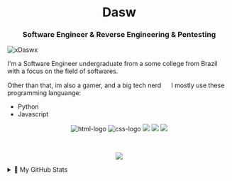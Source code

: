 <h1 align="center">Dasw</h1>
<h3 align="center">Software Engineer & Reverse Engineering & Pentesting</h3>


<p align="left"> <img src="https://komarev.com/ghpvc/?username=xdaswx&label=Profile%20views&color=0e75b6&style=flat" alt="xDaswx" /> </p>

I'm a Software Engineer undergraduate from a some college from Brazil with a focus on the field of softwares.

Other than that, im also a gamer, and a big tech nerd <img src="https://emojis.slackmojis.com/emojis/images/1531849430/4246/blob-sunglasses.gif?1531849430" width="15"/>
I mostly use these programming languange:

-   Python
-   Javascript 

<p align="center">
   <img src="https://img.shields.io/badge/HTML5-E34F26?style=for-the-badge&logo=html5&logoColor=white" alt="html-logo"/> 
   <img src="https://img.shields.io/badge/CSS3-1572B6?style=for-the-badge&logo=css3&logoColor=white" alt="css-logo"/>
   <img src="https://img.shields.io/badge/python-3670A0?style=for-the-badge&logo=python&logoColor=ffdd54"/>
   <img src="https://img.shields.io/badge/javascript-e2cc73?style=for-the-badge&logo=javascript&logoColor=fffef9"/>
   <img src="https://img.shields.io/badge/c%23-%23239120.svg?style=for-the-badge&logo=c-sharp&logoColor=white"/>
<p>

<br>


<p align="center"> 
<img src="https://github-readme-streak-stats.herokuapp.com/?user=xdaswx&theme=dark&hide_border=false">
</p>

<details>
<summary>🌠 My GitHub Stats</summary>

<p align="center">
   <img src="https://github-readme-stats.vercel.app/api?username=xdaswx&theme=dark&hide_border=false&include_all_commits=true&count_private=false">
   <img src="https://github-readme-stats.vercel.app/api/top-langs/?username=xdaswx&theme=dark&hide_border=false&include_all_commits=true&count_priva">
</p>
</details>



